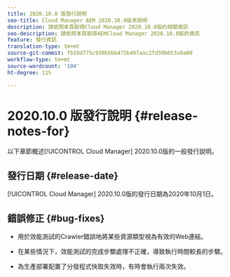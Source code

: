 ```yaml
---
title: 2020.10.0 版發行說明
seo-title: Cloud Manager AEM 2020.10.0版本說明
description: 請依照本頁取得Cloud Manager 2020.10.0版的相關資訊
seo-description: 請依照本頁取得AEMCloud Manager 2020.10.0版的資訊
feature: 發行資訊
translation-type: tm+mt
source-git-commit: fb10d775c930b5bb475b497aac2fd59b053a9a00
workflow-type: tm+mt
source-wordcount: '104'
ht-degree: 11%

---
```


# 2020.10.0 版發行說明 {#release-notes-for}

以下章節概述[!UICONTROL Cloud Manager] 2020.10.0版的一般發行說明。

## 發行日期 {#release-date}

[!UICONTROL Cloud Manager] 2020.10.0版的發行日期為2020年10月1日。

## 錯誤修正 {#bug-fixes}

* 用於效能測試的Crawler錯誤地將某些資源類型視為有效的Web連結。

* 在某些情況下，效能測試的完成步驟處理不正確，導致執行時間較長的步驟。

* 為生產部署配置了分發程式快取失效時，有時會執行兩次失效。